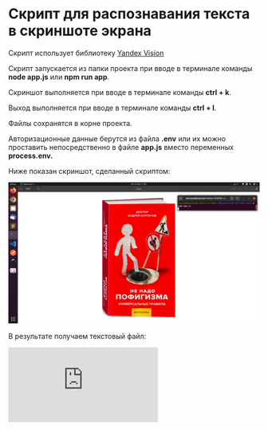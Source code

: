 # Скрипт для распознавания текста в скриншоте экрана

Скрипт использует библиотеку [Yandex Vision](https://cloud.yandex.ru/docs/vision/quickstart)

Скрипт запускается из папки проекта при вводе в терминале команды **node app.js** или **npm run app**.

Скриншот выполняется при вводе в терминале команды **ctrl + k**.

Выход выполняется при вводе в терминале команды **ctrl + l**.

Файлы сохранятся в корне проекта.

Авторизационные данные берутся из файла **.env** или их можно проставить непосредственно в файле **app.js** вместо переменных **process.env.**

Ниже показан скриншот, сделанный скриптом:

![Иллюстрация к проекту](https://github.com/teplospbru/test-task-1/blob/main/shot_1653314786295.png)

В результате получаем текстовый файл:

![Иллюстрация к проекту](https://github.com/teplospbru/test-task-1/blob/main/shot_1653314786295.txt)